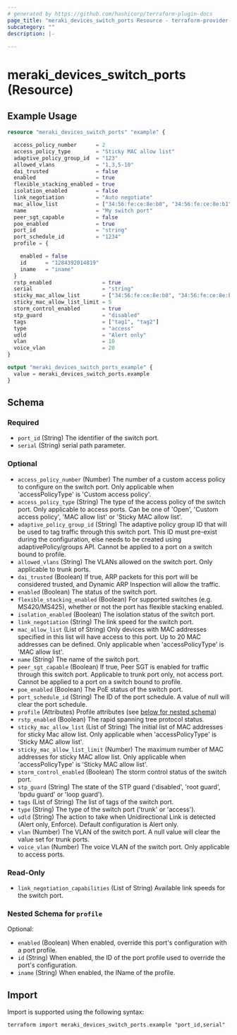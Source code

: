 ```yaml
---
# generated by https://github.com/hashicorp/terraform-plugin-docs
page_title: "meraki_devices_switch_ports Resource - terraform-provider-meraki"
subcategory: ""
description: |-
  
---
```


# meraki_devices_switch_ports (Resource)



## Example Usage

```terraform
resource "meraki_devices_switch_ports" "example" {

  access_policy_number      = 2
  access_policy_type        = "Sticky MAC allow list"
  adaptive_policy_group_id  = "123"
  allowed_vlans             = "1,3,5-10"
  dai_trusted               = false
  enabled                   = true
  flexible_stacking_enabled = true
  isolation_enabled         = false
  link_negotiation          = "Auto negotiate"
  mac_allow_list            = ["34:56:fe:ce:8e:b0", "34:56:fe:ce:8e:b1"]
  name                      = "My switch port"
  peer_sgt_capable          = false
  poe_enabled               = true
  port_id                   = "string"
  port_schedule_id          = "1234"
  profile = {

    enabled = false
    id      = "1284392014819"
    iname   = "iname"
  }
  rstp_enabled                = true
  serial                      = "string"
  sticky_mac_allow_list       = ["34:56:fe:ce:8e:b0", "34:56:fe:ce:8e:b1"]
  sticky_mac_allow_list_limit = 5
  storm_control_enabled       = true
  stp_guard                   = "disabled"
  tags                        = ["tag1", "tag2"]
  type                        = "access"
  udld                        = "Alert only"
  vlan                        = 10
  voice_vlan                  = 20
}

output "meraki_devices_switch_ports_example" {
  value = meraki_devices_switch_ports.example
}
```

<!-- schema generated by tfplugindocs -->
## Schema

### Required

- `port_id` (String) The identifier of the switch port.
- `serial` (String) serial path parameter.

### Optional

- `access_policy_number` (Number) The number of a custom access policy to configure on the switch port. Only applicable when 'accessPolicyType' is 'Custom access policy'.
- `access_policy_type` (String) The type of the access policy of the switch port. Only applicable to access ports. Can be one of 'Open', 'Custom access policy', 'MAC allow list' or 'Sticky MAC allow list'.
- `adaptive_policy_group_id` (String) The adaptive policy group ID that will be used to tag traffic through this switch port. This ID must pre-exist during the configuration, else needs to be created using adaptivePolicy/groups API. Cannot be applied to a port on a switch bound to profile.
- `allowed_vlans` (String) The VLANs allowed on the switch port. Only applicable to trunk ports.
- `dai_trusted` (Boolean) If true, ARP packets for this port will be considered trusted, and Dynamic ARP Inspection will allow the traffic.
- `enabled` (Boolean) The status of the switch port.
- `flexible_stacking_enabled` (Boolean) For supported switches (e.g. MS420/MS425), whether or not the port has flexible stacking enabled.
- `isolation_enabled` (Boolean) The isolation status of the switch port.
- `link_negotiation` (String) The link speed for the switch port.
- `mac_allow_list` (List of String) Only devices with MAC addresses specified in this list will have access to this port. Up to 20 MAC addresses can be defined. Only applicable when 'accessPolicyType' is 'MAC allow list'.
- `name` (String) The name of the switch port.
- `peer_sgt_capable` (Boolean) If true, Peer SGT is enabled for traffic through this switch port. Applicable to trunk port only, not access port. Cannot be applied to a port on a switch bound to profile.
- `poe_enabled` (Boolean) The PoE status of the switch port.
- `port_schedule_id` (String) The ID of the port schedule. A value of null will clear the port schedule.
- `profile` (Attributes) Profile attributes (see [below for nested schema](#nestedatt--profile))
- `rstp_enabled` (Boolean) The rapid spanning tree protocol status.
- `sticky_mac_allow_list` (List of String) The initial list of MAC addresses for sticky Mac allow list. Only applicable when 'accessPolicyType' is 'Sticky MAC allow list'.
- `sticky_mac_allow_list_limit` (Number) The maximum number of MAC addresses for sticky MAC allow list. Only applicable when 'accessPolicyType' is 'Sticky MAC allow list'.
- `storm_control_enabled` (Boolean) The storm control status of the switch port.
- `stp_guard` (String) The state of the STP guard ('disabled', 'root guard', 'bpdu guard' or 'loop guard').
- `tags` (List of String) The list of tags of the switch port.
- `type` (String) The type of the switch port ('trunk' or 'access').
- `udld` (String) The action to take when Unidirectional Link is detected (Alert only, Enforce). Default configuration is Alert only.
- `vlan` (Number) The VLAN of the switch port. A null value will clear the value set for trunk ports.
- `voice_vlan` (Number) The voice VLAN of the switch port. Only applicable to access ports.

### Read-Only

- `link_negotiation_capabilities` (List of String) Available link speeds for the switch port.

<a id="nestedatt--profile"></a>
### Nested Schema for `profile`

Optional:

- `enabled` (Boolean) When enabled, override this port's configuration with a port profile.
- `id` (String) When enabled, the ID of the port profile used to override the port's configuration.
- `iname` (String) When enabled, the IName of the profile.

## Import

Import is supported using the following syntax:

```shell
terraform import meraki_devices_switch_ports.example "port_id,serial"
```
